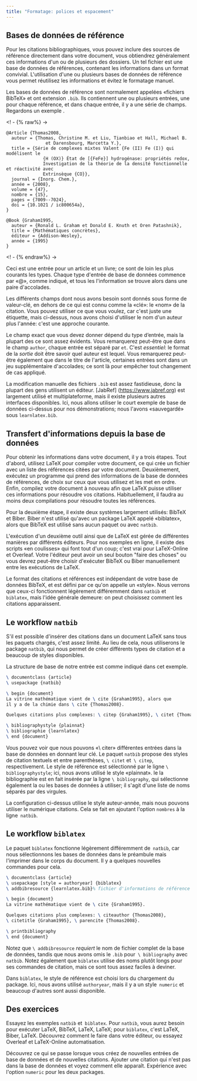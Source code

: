 ```yaml
---
title: "Formatage: polices et espacement"
---
```

<script>
comprend = {
 "pre1": {
    "pre0": "learnlatex.bib"
   },
 "pre2": {
    "pre0": "learnlatex.bib"
   }
}
</script>

## Bases de données de référence

Pour les citations bibliographiques, vous pouvez inclure des sources de référence directement dans
votre document, vous obtiendrez généralement ces informations d'un ou de plusieurs
des dossiers. Un tel fichier est une base de données de références, contenant les informations dans un
format convivial. L'utilisation d'une ou plusieurs bases de données de référence vous permet
réutilisez les informations et évitez le formatage manuel.

Les bases de données de référence sont normalement appelées «fichiers BibTeX» et ont
extension `.bib`. Ils contiennent une ou plusieurs entrées, une pour chaque référence, et
dans chaque entrée, il y a une série de champs. Regardons un exemple
.

<! - {% raw%} ->
```
@Article {Thomas2008,
  auteur = {Thomas, Christine M. et Liu, Tianbiao et Hall, Michael B.
               et Darensbourg, Marcetta Y.},
  title = {Série de complexes mixtes Valent {Fe (II) Fe (I)} qui modélisent le
              {H (OX)} État de [{FeFe}] hydrogénase: propriétés redox,
              Investigation de la théorie de la densité fonctionnelle et réactivité avec
              Extrinsèque {CO}},
  journal = {Inorg. Chem.},
  année = {2008},
  volume = {47},
  nombre = {15},
  pages = {7009--7024},
  doi = {10.1021 / ic800654a},
}

@Book {Graham1995,
  auteur = {Ronald L. Graham et Donald E. Knuth et Oren Patashnik},
  title = {Mathématiques concrètes},
  éditeur = {Addison-Wesley},
  année = {1995}
}
```
<! - {% endraw%} ->

Ceci est une entrée pour un article et un livre; ce sont de loin les plus courants
les types. Chaque type d'entrée de base de données commence par «@», comme indiqué, et tous les
l'information se trouve alors dans une paire d'accolades.

Les différents champs dont nous avons besoin sont donnés sous forme de valeur-clé, en dehors de ce qui est
connu comme la «clé»: le «nom» de la citation. Vous pouvez utiliser ce que vous voulez,
car c'est juste une étiquette, mais ci-dessus, nous avons choisi d'utiliser le nom d'un auteur plus
l'année: c'est une approche courante.

Le champ exact que vous devez donner dépend du type d’entrée, mais la plupart des
ce sont assez évidents. Vous remarquerez peut-être que dans le champ `author`, chaque entrée
est séparé par `et`. C'est _essentiel_: le format de la _sortie_ doit être
savoir quel auteur est lequel. Vous remarquerez peut-être également que dans le titre de l'article,
certaines entrées sont dans un jeu supplémentaire d'accolades; ce sont là pour empêcher tout
changement de cas appliqué.

La modification manuelle des fichiers `.bib` est assez fastidieuse, donc la plupart des gens utilisent un
éditeur. [JabRef] (https://www.jabref.org) est largement utilisé et multiplateforme,
mais il existe plusieurs autres interfaces disponibles. Ici, nous allons utiliser le court
exemple de base de données ci-dessus pour nos démonstrations; nous l'avons «sauvegardé» sous
`learnlatex.bib`.

## Transfert d'informations depuis la base de données

Pour obtenir les informations dans votre document, il y a trois étapes.
Tout d'abord, utilisez LaTeX pour compiler votre document, ce qui crée un fichier avec un
liste des références citées par votre document. Deuxièmement, exécutez un
programme qui prend des informations de la base de données de références, de choix
sur ceux que vous utilisez et les met en ordre. Enfin, compilez
votre document à nouveau afin que LaTeX puisse utiliser ces informations pour résoudre
vos citations. Habituellement, il faudra au moins deux compilations pour
résoudre toutes les références.

Pour la deuxième étape, il existe deux systèmes largement utilisés: BibTeX et
Biber. Biber n'est utilisé qu'avec un package LaTeX appelé «biblatex», alors que
BibTeX est utilisé sans aucun paquet ou avec `natbib`.

L'exécution d'un deuxième outil ainsi que de LaTeX est gérée de différentes manières par différents
éditeurs. Pour nos exemples en ligne, il existe des scripts «en coulisses»
qui font tout d'un coup; c'est vrai pour LaTeX-Online et Overleaf. Votre
l'éditeur peut avoir un seul bouton "faire des choses" ou vous devrez peut-être choisir d'exécuter
BibTeX ou Biber manuellement entre les exécutions de LaTeX.

Le format des citations et références est indépendant de votre base de données BibTeX,
et est défini par ce qu'on appelle un «style». Nous verrons que ceux-ci fonctionnent légèrement
différemment dans `natbib` et` biblatex`, mais l'idée générale demeure: on peut
choisissez comment les citations apparaissent.

## Le workflow `natbib`

S'il est possible d'insérer des citations dans un document LaTeX sans
tous les paquets chargés, c'est assez limité. Au lieu de cela, nous utiliserons le
package `natbib`, qui nous permet de créer différents types de citation et
a beaucoup de styles disponibles.

La structure de base de notre entrée est comme indiqué dans cet exemple.

```latex
\ documentclass {article}
\ usepackage {natbib}

\ begin {document}
La vitrine mathématique vient de \ cite {Graham1995}, alors que
il y a de la chimie dans \ cite {Thomas2008}.

Quelques citations plus complexes: \ citep {Graham1995}, \ citet {Thomas2008}.

\ bibliographystyle {plainnat}
\ bibliographie {learnlatex}
\ end {document}
```

Vous pouvez voir que nous pouvons «\ citer» différentes entrées dans la base de données en donnant leur
clé. Le paquet `natbib` propose des styles de citation textuels et entre parenthèses,
`\ citet` et` \ citep`, respectivement. Le style de référence est sélectionné par le
ligne `\ bibliographystyle`; ici, nous avons utilisé le style «plainnat». le
la bibliographie est en fait insérée par la ligne `\ bibliography`, qui sélectionne également
la ou les bases de données à utiliser; il s'agit d'une liste de noms séparés par des virgules.

La configuration ci-dessus utilise le style auteur-année, mais nous pouvons utiliser le numérique
citations. Cela se fait en ajoutant l'option `nombres` à la ligne` natbib`.

## Le workflow `biblatex`

Le paquet `biblatex` fonctionne légèrement différemment de` natbib`, car nous sélectionnons
les bases de données dans le préambule mais l'imprimer dans le corps du document. Il y a
quelques nouvelles commandes pour cela.

```latex
\ documentclass {article}
\ usepackage [style = authoryear] {biblatex}
\ addbibresource {learnlatex.bib}% fichier d'informations de référence

\ begin {document}
La vitrine mathématique vient de \ cite {Graham1995}.

Quelques citations plus complexes: \ citeauthor {Thomas2008},
\ citetitle {Graham1995}, \ parencite {Thomas2008}.

\ printbibliography
\ end {document}
```

Notez que `\ addbibresource` _requiert_ le nom de fichier complet de la base de données, tandis que
nous avons omis le `.bib` pour` \ bibliography` avec `natbib`. Notez également que
`biblatex` utilise des noms plutôt longs pour ses commandes de citation, mais ce sont
tous assez faciles à deviner.

Dans `biblatex`, le style de référence est choisi lors du chargement du package. Ici,
nous avons utilisé `authoryear`, mais il y a un style` numeric` et beaucoup d'autres sont
aussi disponible.

## Des exercices

Essayez les exemples `natbib` et` biblatex`. Pour `natbib`, vous aurez besoin
pour exécuter LaTeX, BibTeX, LaTeX, LaTeX; pour `biblatex`, c'est LaTeX, Biber, LaTeX.
Découvrez comment le faire dans votre éditeur, ou essayez Overleaf et LaTeX-Online
automatisation.

Découvrez ce qui se passe lorsque vous créez de nouvelles entrées de base de données et de nouvelles citations. Ajouter
une citation qui n'est pas dans la base de données et voyez comment elle apparaît. Expérience
avec l'option `numeric` pour les deux packages.

